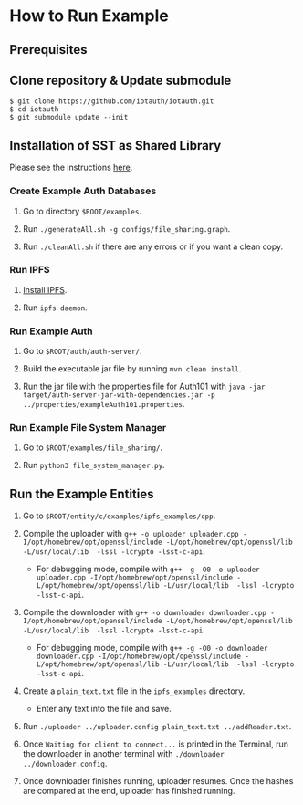 # How to Run Example

## Prerequisites

## Clone repository & Update submodule
```
$ git clone https://github.com/iotauth/iotauth.git
$ cd iotauth
$ git submodule update --init
```

## Installation of SST as Shared Library
Please see the instructions [here](https://github.com/iotauth/sst-c-api?tab=readme-ov-file#compile-as-shared-library).

### Create Example Auth Databases

1. Go to directory `$ROOT/examples`.

2. Run `./generateAll.sh -g configs/file_sharing.graph`.

3. Run `./cleanAll.sh` if there are any errors or if you want a clean copy.

### Run IPFS

1. [Install IPFS](https://docs.ipfs.tech/install/command-line/#install-official-binary-distributions).

2. Run `ipfs daemon`.

### Run Example Auth

1. Go to `$ROOT/auth/auth-server/`.

2. Build the executable jar file by running `mvn clean install`.

3. Run the jar file with the properties file for Auth101 with `java -jar target/auth-server-jar-with-dependencies.jar -p ../properties/exampleAuth101.properties`.

### Run Example File System Manager

1. Go to `$ROOT/examples/file_sharing/`.

2. Run `python3 file_system_manager.py`.

## Run the Example Entities

1. Go to `$ROOT/entity/c/examples/ipfs_examples/cpp`.

2. Compile the uploader with `g++ -o uploader uploader.cpp -I/opt/homebrew/opt/openssl/include -L/opt/homebrew/opt/openssl/lib -L/usr/local/lib  -lssl -lcrypto -lsst-c-api`.

    - For debugging mode, compile with `g++ -g -O0 -o uploader uploader.cpp -I/opt/homebrew/opt/openssl/include -L/opt/homebrew/opt/openssl/lib -L/usr/local/lib  -lssl -lcrypto -lsst-c-api`.

3. Compile the downloader with `g++ -o downloader downloader.cpp -I/opt/homebrew/opt/openssl/include -L/opt/homebrew/opt/openssl/lib -L/usr/local/lib  -lssl -lcrypto -lsst-c-api`.

    - For debugging mode, compile with `g++ -g -O0 -o downloader downloader.cpp -I/opt/homebrew/opt/openssl/include -L/opt/homebrew/opt/openssl/lib -L/usr/local/lib  -lssl -lcrypto -lsst-c-api`.

4. Create a `plain_text.txt` file in the `ipfs_examples` directory.
    - Enter any text into the file and save.

5. Run `./uploader ../uploader.config plain_text.txt ../addReader.txt`.

6. Once `Waiting for client to connect...` is printed in the Terminal, run the downloader in another terminal with `./downloader ../downloader.config`.

7. Once downloader finishes running, uploader resumes. Once the hashes are compared at the end, uploader has finished running.